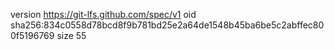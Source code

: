version https://git-lfs.github.com/spec/v1
oid sha256:834c0558d78bcd8f9b781bd25e2a64de1548b45ba6be5c2abffec800f5196769
size 55
